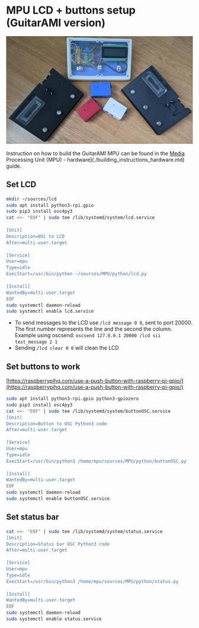 # MPU LCD + buttons setup (GuitarAMI version)

![MPUs](../docs/images_mpu/spus.jpg "MPUs")

Instruction on how to build the GuitarAMI MPU can be found in the [Media](./building_instructions_hardware.md) Processing Unit (MPU) - hardware](./building_instructions_hardware.md) guide.

## Set LCD

```bash
mkdir ~/sources/lcd
sudo apt install python3-rpi.gpio
sudo pip3 install osc4py3
cat <<- "EOF" | sudo tee /lib/systemd/system/lcd.service

[Unit]
Description=OSC to LCD
After=multi-user.target

[Service]
User=mpu
Type=idle
ExecStart=/usr/bin/python ~/sources/MPU/python/lcd.py

[Install]
WantedBy=multi-user.target
EOF
sudo systemctl daemon-reload
sudo systemctl enable lcd.service
```

- To send messages to the LCD use `/lcd message 0 0`, sent to port 20000. The first number represents the line and the second the column. Example using oscsend: `oscsend 127.0.0.1 20000 /lcd sii test_message 2 1`
- Sending `/lcd clear 0 0` will clean the LCD

## Set buttons to work

[https://raspberrypihq.com/use-a-push-button-with-raspberry-pi-gpio/](https://raspberrypihq.com/use-a-push-button-with-raspberry-pi-gpio/)

```bash
sudo apt install python3-rpi.gpio python3-gpiozero
sudo pip3 install osc4py3
cat <<- "EOF" | sudo tee /lib/systemd/system/buttonOSC.service
[Unit]
Description=Button to OSC Python3 code
After=multi-user.target

[Service]
User=mpu
Type=idle
ExecStart=/usr/bin/python3 /home/mpu/sources/MPU/python/buttonOSC.py

[Install]
WantedBy=multi-user.target
EOF
sudo systemctl daemon-reload
sudo systemctl enable buttonOSC.service
```

## Set status bar

```bash
cat <<- "EOF" | sudo tee /lib/systemd/system/status.service
[Unit]
Description=Status bar OSC Python3 code
After=multi-user.target

[Service]
User=mpu
Type=idle
ExecStart=/usr/bin/python3 /home/mpu/sources/MPU/python/status.py

[Install]
WantedBy=multi-user.target
EOF
sudo systemctl daemon-reload
sudo systemctl enable status.service
```
